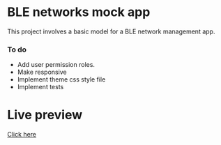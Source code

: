 # BLE networks mock app

This project involves a basic model for a BLE network management app.

### To do
- Add user permission roles.
- Make responsive
- Implement theme css style file
- Implement tests

# Live preview

[Click here](https://pandag.pythonanywhere.com/bledevices/)
